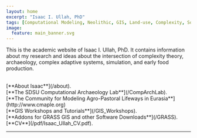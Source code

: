 ```yaml
---
layout: home
excerpt: "Isaac I. Ullah, PhD"
tags: [Computational Modeling, Neolithic, GIS, Land-use, Complexity, Social-Environmental Systems]
image:
  feature: main_banner.svg
---
```

This is the academic website of Isaac I. Ullah, PhD. It contains information about my research and ideas about the intersection of complexity theory, archaeology, complex adaptive systems, simulation, and early food production. 

<br>
 [**About Isaac**](/about).

 <br>
 [**The SDSU Computational Archaeology Lab**](/CompArchLab).
 
 <br>
 [**The Community for Modeling Agro-Pastoral Lifeways in Eurasia**](http://www.cmaple.org)
 
 <br>
[**GIS Workshops and Tutorials**](/GIS_Workshops).

<br>
[**Addons for GRASS GIS and other Software Downloads**](/GRASS).

<br>
[**CV**](/pdf/Isaac_Ullah_CV.pdf).

<br>

---
